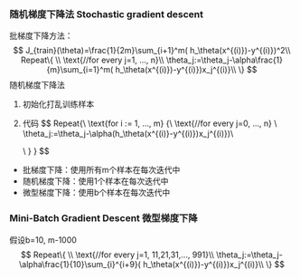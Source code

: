 ### 随机梯度下降法 Stochastic gradient descent

批梯度下降方法：
$$
J_{train}(\theta)=\frac{1}{2m}\sum_{i+1}^m( h_\theta(x^{(i)})-y^{(i)})^2\\
Repeat\{    \\
\text{//for every j=1, ..., n}\\
\theta_j:=\theta_j-\alpha\frac{1}{m}\sum_{i=1}^m( h_\theta(x^{(i)})-y^{(i)})x_j^{(i)}\\
\}
$$
随机梯度下降法

1. 初始化打乱训练样本

2. 代码
   $$
   Repeat\{\\
   \text{for i := 1, ..., m} \{\\
   \text{//for every j=0, ..., n} \\
   \theta_j:=\theta_j-\alpha(h_\theta(x^{(i)}-y^{(i)})x_j^{(i)})\\
   
   \\
   \}
   \}
   $$



* 批梯度下降：使用所有m个样本在每次迭代中
* 随机梯度下降：使用1个样本在每次迭代中
* 微型梯度下降：使用b个样本在每次迭代中

### Mini-Batch Gradient Descent 微型梯度下降

假设b=10, m-1000
$$
Repeat\{    \\
\text{//for every j=1, 11,21,31,..., 991}\\
\theta_j:=\theta_j-\alpha\frac{1}{10}\sum_{i}^{i+9}( h_\theta(x^{(i)})-y^{(i)})x_j^{(i)}\\
\}
$$
